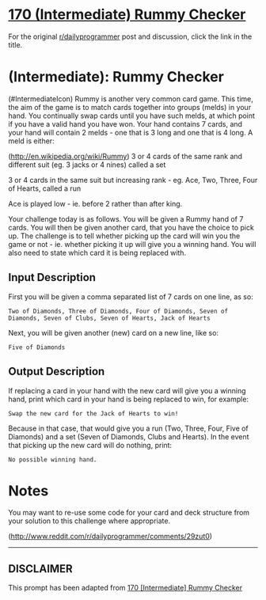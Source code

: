 # [170 (Intermediate) Rummy Checker](https://www.reddit.com/r/dailyprogrammer/comments/2a9u0a/792014_challenge_170_intermediate_rummy_checker/)

For the original [r/dailyprogrammer](https://www.reddit.com/r/dailyprogrammer/) post and discussion, click the link in the title.

#  (Intermediate): Rummy Checker
(#IntermediateIcon)
Rummy is another very common card game. This time, the aim of the game is to match cards together into groups (melds) in your hand. You continually swap cards until you have such melds, at which point if you have a valid hand you have won. Your hand contains 7 cards, and your hand will contain 2 melds - one that is 3 long and one that is 4 long. A meld is either:

(http://en.wikipedia.org/wiki/Rummy)
3 or 4 cards of the same rank and different suit (eg. 3 jacks or 4 nines) called a set

3 or 4 cards in the same suit but increasing rank - eg. Ace, Two, Three, Four of Hearts, called a run

Ace is played low - ie. before 2 rather than after king.

Your challenge today is as follows. You will be given a Rummy hand of 7 cards. You will then be given another card, that you have the choice to pick up. The challenge is to tell whether picking up the card will win you the game or not - ie. whether picking it up will give you a winning hand. You will also need to state which card it is being replaced with.

## Input Description
First you will be given a comma separated list of 7 cards on one line, as so:


```
Two of Diamonds, Three of Diamonds, Four of Diamonds, Seven of Diamonds, Seven of Clubs, Seven of Hearts, Jack of Hearts
```
Next, you will be given another (new) card on a new line, like so:


```
Five of Diamonds
```
## Output Description
If replacing a card in your hand with the new card will give you a winning hand, print which card in your hand is being replaced to win, for example:


```
Swap the new card for the Jack of Hearts to win!
```
Because in that case, that would give you a run (Two, Three, Four, Five of Diamonds) and a set (Seven of Diamonds, Clubs and Hearts). In the event that picking up the new card will do nothing, print:


```
No possible winning hand.
```
# Notes
You may want to re-use some code for your card and deck structure from your solution to this challenge where appropriate.

(http://www.reddit.com/r/dailyprogrammer/comments/29zut0)

----
## **DISCLAIMER**
This prompt has been adapted from [170 [Intermediate] Rummy Checker](https://www.reddit.com/r/dailyprogrammer/comments/2a9u0a/792014_challenge_170_intermediate_rummy_checker/
)
